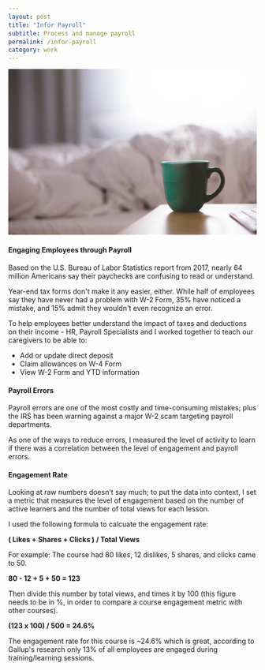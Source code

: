 ```yaml
---
layout: post
title: "Infor Payroll"
subtitle: Process and manage payroll
permalink: /infor-payroll
category: work
---
```

<body id="work">
	<div class="pictures">
		<img src="/img/12.jpg">
	</div>	
	<div class="content">
		<h4>Engaging Employees through Payroll</h4>
		<p>Based on the U.S. Bureau of Labor Statistics report from 2017, nearly 64 million Americans say their paychecks are confusing to read or understand.</p>
		<p>Year-end tax forms don't make it any easier, either. While half of employees say they have never had a problem with W-2 Form, 35% have noticed a mistake, and 15% admit they wouldn't even recognize an error.</p>
		<p>To help employees better understand the impact of taxes and deductions on their income - HR, Payroll Specialists and I worked together to teach our caregivers to be able to:</p>
		<ul class="objectives">
			<li>Add or update direct deposit</li>
			<li>Claim allowances on W-4 Form</li>
			<li>View W-2 Form and YTD information</li>
		</ul>
		<!-- <p>Our goal was to make payroll the easiest thing to do on HR's list. To make payroll fast and easy - Revenue Cycle Management, HR, Educators and I worked together to provide support by helping Payroll team how to:</p>
		<ul class="objectives">
			<li>Get started with payroll</li>
			<li>Run payroll</li>
			<li>Manage payroll taxes</li>
		</ul> -->
		<h4>Payroll Errors</h4>
		<p>
			Payroll errors are one of the most costly and time-consuming mistakes; plus the IRS has been warning against a major W-2 scam targeting payroll departments.
		</p>
		<p>
			As one of the ways to reduce errors, I measured the level of activity to learn if there was a correlation between the level of engagement and payroll errors.
		</p>
		<h4>Engagement Rate</h4>
		<p>Looking at raw numbers doesn't say much; to put the data into context, I set a metric that measures the level of engagement based on the number of active learners and the number of total views for each lesson.</p>
		<p>
			I used the following formula to calcuate the engagement rate:
		</p>
		<div class="snap">
			<strong>( Likes + Shares + Clicks ) / Total Views</strong>
		</div>
		<p>
			For example: The course had 80 likes, 12 dislikes, 5 shares, and clicks came to 50.
		</p>
		<div class="snap">
			<strong>80 - 12 + 5 + 50 = 123</strong>
		</div>
		<p>
			Then divide this number by total views, and times it by 100 (this figure needs to be in %, in order to compare a course engagement metric with other courses).
		</p>
			<div class="snap">
				<strong>(123 x 100) / 500 = 24.6%</strong>
			</div>
		<p>
			The engagement rate for this course is ~24.6% which is great, according to Gallup's research only 13% of all employees are engaged during training/learning sessions.
		</p>
		<!-- <p>
			As xAPI access and user-database grows, we will be able to set and use it to benchmark the performance of each of our courses and ensure continuity of learning across all organizations.
		</p> -->
	</div>
</body>
